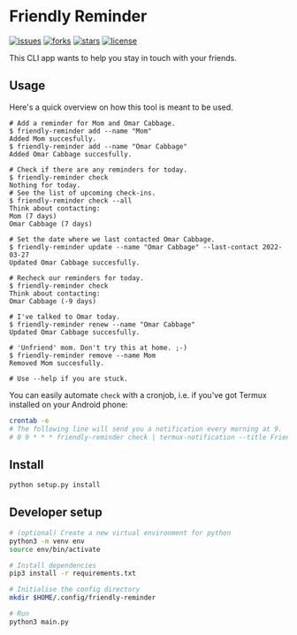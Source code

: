 # Friendly Reminder

[![issues](https://img.shields.io/github/issues/rluetzner/friendly-reminder)](https://github.com/rluetzner/friendly-reminder/issues)
[![forks](https://img.shields.io/github/forks/rluetzner/friendly-reminder)](https://github.com/rluetzner/friendly-reminder/network/members)
[![stars](https://img.shields.io/github/stars/rluetzner/friendly-reminder)](https://github.com/rluetzner/friendly-reminder/stargazers)
[![license](https://img.shields.io/github/license/rluetzner/friendly-reminder)](COPYING)

This CLI app wants to help you stay in touch with your friends.

## Usage

Here's a quick overview on how this tool is meant to be used.

```text
# Add a reminder for Mom and Omar Cabbage.
$ friendly-reminder add --name "Mom"
Added Mom succesfully.
$ friendly-reminder add --name "Omar Cabbage"
Added Omar Cabbage succesfully.

# Check if there are any reminders for today.
$ friendly-reminder check
Nothing for today.
# See the list of upcoming check-ins.
$ friendly-reminder check --all
Think about contacting:
Mom (7 days)
Omar Cabbage (7 days)

# Set the date where we last contacted Omar Cabbage.
$ friendly-reminder update --name "Omar Cabbage" --last-contact 2022-03-27
Updated Omar Cabbage succesfully.

# Recheck our reminders for today.
$ friendly-reminder check
Think about contacting:
Omar Cabbage (-9 days)

# I've talked to Omar today.
$ friendly-reminder renew --name "Omar Cabbage"
Updated Omar Cabbage succesfully.

# 'Unfriend' mom. Don't try this at home. ;-)
$ friendly-reminder remove --name Mom
Removed Mom succesfully.

# Use --help if you are stuck.
```

You can easily automate `check` with a cronjob, i.e. if you've got Termux
installed on your Android phone:

```bash
crontab -e
# The following line will send you a notification every morning at 9.
# 0 9 * * * friendly-reminder check | termux-notification --title Friendly-Reminder
```

## Install

```bash
python setup.py install
```

## Developer setup

```bash
# (optional) Create a new virtual environment for python
python3 -m venv env
source env/bin/activate

# Install dependencies
pip3 install -r requirements.txt

# Initialise the config directory
mkdir $HOME/.config/friendly-reminder

# Run
python3 main.py
```
